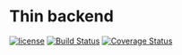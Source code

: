 # Thin backend

[![license](http://img.shields.io/badge/license-MIT-blue.svg)](https://raw.githubusercontent.com/l10n-center/api/develop/LICENSE)
[![Build Status](https://travis-ci.org/l10n-center/api.svg?branch=develop)](https://travis-ci.org/l10n-center/api)
[![Coverage Status](https://coveralls.io/repos/github/l10n-center/api/badge.svg?branch=develop)](https://coveralls.io/github/l10n-center/api?branch=develop)
